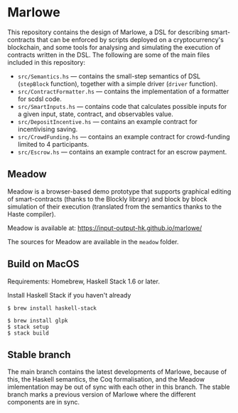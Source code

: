 # Marlowe

This repository contains the design of Marlowe, a DSL for describing smart-contracts that can be enforced by scripts deployed on a cryptocurrency's blockchain, and some tools for analysing and simulating the execution of contracts written in the DSL. The following are some of the main files included in this repository:

- `src/Semantics.hs` —  contains the small-step semantics of DSL (`stepBlock` function), together with a simple driver (`driver` function).
- `src/ContractFormatter.hs` — contains the implementation of a formatter for scdsl code.
- `src/SmartInputs.hs` — contains code that calculates possible inputs for a
 given input, state, contract, and observables value.
- `src/DepositIncentive.hs` —  contains an example contract for incentivising saving.
- `src/CrowdFunding.hs` —  contains an example contract for crowd-funding limited to 4 participants.
- `src/Escrow.hs` —  contains an example contract for an escrow payment.

## Meadow

Meadow is a browser-based demo prototype that supports graphical editing of smart-contracts (thanks to the Blockly library) and block by block simulation of their execution (translated from the semantics thanks to the Haste compiler).

Meadow is available at: https://input-output-hk.github.io/marlowe/

The sources for Meadow are available in the `meadow` folder.

## Build on MacOS

Requirements: Homebrew, Haskell Stack 1.6 or later.

Install Haskell Stack if you haven't already

    $ brew install haskell-stack

    $ brew install glpk
    $ stack setup
    $ stack build

## Stable branch

The main branch contains the latest developments of Marlowe, because of this, the Haskell semantics, the Coq formalisation, and the Meadow imlementation may be out of sync with each other in this branch. The stable branch marks a previous version of Marlowe where the different components are in sync.

